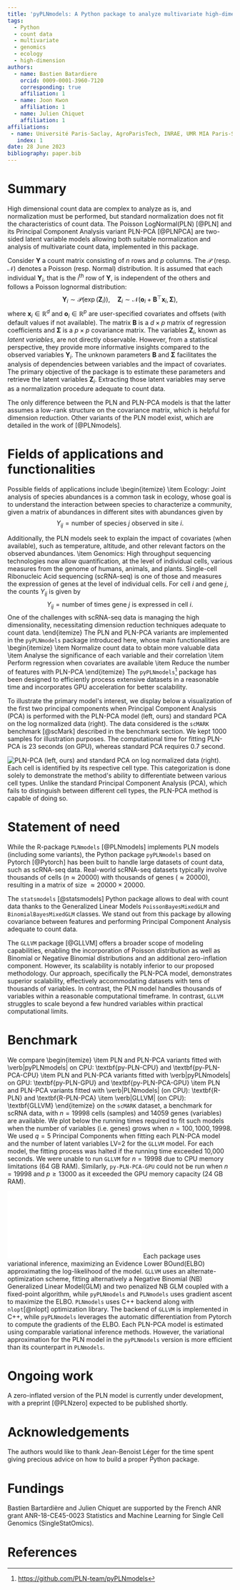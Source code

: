 ```yaml
---
title: 'pyPLNmodels: A Python package to analyze multivariate high-dimensional count data'
tags:
  - Python
  - count data
  - multivariate
  - genomics
  - ecology
  - high-dimension
authors:
  - name: Bastien Batardiere
    orcid: 0009-0001-3960-7120
    corresponding: true
    affiliation: 1
  - name: Joon Kwon
    affiliation: 1
  - name: Julien Chiquet
    affiliation: 1
affiliations:
 - name: Université Paris-Saclay, AgroParisTech, INRAE, UMR MIA Paris-Saclay
   index: 1
date: 28 June 2023
bibliography: paper.bib
---
```


# Summary
High dimensional count data are complex to analyze as is, and normalization must
be performed, but standard normalization does not fit the characteristics of
count data. The Poisson LogNormal(PLN)  [@PLN] and its Principal Component
Analysis variant PLN-PCA [@PLNPCA] are two-sided latent variable models allowing both
suitable normalization and analysis of multivariate count data, implemented in this package.

Consider $\mathbf Y$ a count matrix consisting of $n$ rows and $p$ columns. The
$\mathcal P$ (resp. $\mathcal N$) denotes a Poisson (resp. Normal)
distribution. It is assumed that each individual $\mathbf Y_i$, that is the $i^{\text{th}}$
row of $\mathbf Y$, is independent of the others and follows a Poisson
lognormal distribution:
$$\mathbf Y_{i}\sim \mathcal P(\exp(\mathbf Z_{i})), \quad \mathbf Z_i \sim
\mathcal N(\mathbf o_i + \mathbf B ^{\top} \mathbf x_i, \boldsymbol{\Sigma}),$$
where $\mathbf x_i \in \mathbb R^d$ and $\mathbf o_i \in \mathbb R^p$ are
user-specified covariates and offsets (with default values if not available). The matrix $\mathbf B$ is a $d\times p$
matrix of regression coefficients and $\boldsymbol{\Sigma}$ is a $p\times p$ covariance matrix. The variables $\mathbf Z_i$, known as *latent variables*,
are not directly observable. However, from a statistical perspective,
they provide more informative insights compared to the observed variables
$\mathbf Y_i$. The unknown parameters $\mathbf B$ and
$\boldsymbol{\Sigma}$ facilitates the analysis of
dependencies between variables and
the impact of covariates. The primary objective of the package is to estimate these
parameters and retrieve the latent variables $\mathbf Z_i$.  Extracting
those latent variables may serve as a normalization procedure adequate to count data.

The only difference between the PLN and PLN-PCA models is that the latter
assumes a low-rank structure on the covariance matrix, which is helpful for
dimension
reduction. Other variants of the PLN model exist, which are detailed in
the work of [@PLNmodels].

# Fields of applications and functionalities
Possible fields of applications include
\begin{itemize}
\item Ecology: Joint analysis of species abundances is a common task in
ecology, whose goal is to understand the interaction between species to
characterize a community, given a matrix of abundances in different sites with abundances given by
$$Y_{ij} = \text{number of species } j \text{ observed in site } i .$$
<!-- Specifically, it aims to establish potential dependencies, competitive interactions, and predatory dynamics. -->
Additionally, the PLN models seek to explain the impact of covariates (when available), such as temperature, altitude, and other
  relevant factors on the observed abundances.
\item Genomics: High throughput sequencing technologies now allow quantification, at the level of
individual cells, various measures from the genome of humans, animals, and plants. Single-cell Ribonucleic Acid
sequencing (scRNA-seq) is one of those and measures the expression of genes at the level of individual cells. For
cell $i$ and gene $j$, the counts $Y_{ij}$ is given by
$$Y_{ij} = \text{number of times gene } j \text{ is expressed in cell } i.$$
One of the challenges with scRNA-seq data is managing the high
dimensionality, necessitating dimension reduction techniques adequate to count data.
\end{itemize}
The PLN and PLN-PCA variants are implemented in the ```pyPLNmodels``` package
introduced here, whose main functionalities are
\begin{itemize}
\item Normalize count data to obtain more valuable data
\item Analyse the significance of each variable and their correlation
\item Perform regression when covariates are available
\item Reduce the number of features with PLN-PCA
\end{itemize}
The ```pyPLNmodels```[^pyplnmodels]  package has been designed to efficiently process
extensive datasets in a reasonable time and incorporates GPU
acceleration for better scalability.


[^pyplnmodels]: https://github.com/PLN-team/pyPLNmodels
[^plnmodels]: https://github.com/PLN-team/PLNmodels


To illustrate the primary model's interest, we display below a visualization of
the first two principal components when Principal
Component Analysis (PCA) is performed with the PLN-PCA model (left, ours) and standard PCA on
the log normalized data (right). The data considered is the `scMARK` benchmark [@scMark] described in the
benchmark section. We kept 1000 samples for illustration
purposes. The computational time for fitting PLN-PCA is 23 seconds (on GPU), whereas
standard PCA requires 0.7 second.

![PLN-PCA (left, ours) and standard PCA on log normalized data (right). Each cell is
identified by its respective cell type. This categorization is done solely to demonstrate the
method's ability to differentiate between various cell types. Unlike the
standard Principal Component Analysis (PCA), which fails to distinguish between
different cell types, the PLN-PCA method is capable of doing
so.](figures/plnpca_vs_pca_last.png)

# Statement of need
While the R-package ```PLNmodels``` [@PLNmodels] implements PLN models (including some variants), the Python package
```pyPLNmodels``` based on Pytorch [@Pytorch] has been built to handle
large datasets of count data, such as scRNA-seq data. Real-world scRNA-seq
datasets typically involve thousands of cells ($n \approx 20000$) with
thousands of genes ($\approx 20000$), resulting in a matrix of size $\approx
20000 \times 20000$.

The `statsmodels` [@statsmodels] Python package allows to deal with count data
thanks to the Generalized Linear Models `PoissonBayesMixedGLM` and
`BinomialBayesMixedGLM` classes. We stand out from this package by allowing covariance
between features and performing Principal Component Analysis adequate to count data.

The `GLLVM` package [@GLLVM] offers a broader scope of modeling
capabilities, enabling the incorporation of Poisson distribution as well as
Binomial or Negative Binomial distributions
and an additional zero-inflation component. However, its scalability is
notably inferior to our proposed methodology. Our approach, specifically
the PLN-PCA model, demonstrates superior scalability, effectively
accommodating datasets with tens of thousands of variables. In contrast, the
PLN model handles thousands of variables within a reasonable computational timeframe. In
contrast, ```GLLVM``` struggles to scale beyond a few hundred variables within
practical computational limits.


# Benchmark
We compare
\begin{itemize}
\item PLN and PLN-PCA variants fitted with  \verb|pyPLNmodels| on CPU: \textbf{py-PLN-CPU} and \textbf{py-PLN-PCA-CPU}
\item PLN and PLN-PCA variants fitted with  \verb|pyPLNmodels| on GPU: \textbf{py-PLN-GPU} and \textbf{py-PLN-PCA-GPU}
\item PLN and PLN-PCA variants fitted with  \verb|PLNmodels| (on CPU): \textbf{R-PLN} and \textbf{R-PLN-PCA}
\item \verb|GLLVM| (on CPU): \textbf{GLLVM}
\end{itemize}
on the `scMARK` dataset, a benchmark for scRNA data, with
$n=19998$ cells (samples) and 14059 genes (variables) are available.
We plot below the running times required to fit such models when the number of variables (i.e.
genes) grows when $n = 100,1000, 19998$. We used $q =5$ Principal Components when fitting each
PLN-PCA model and the number of latent variables LV=$2$ for the ```GLLVM``` model.
For each model, the fitting process was halted if the running time exceeded
10,000 seconds. We were unable to run ```GLLVM``` for $n = 19998$ due to CPU memory
limitations (64 GB RAM). Similarly, ```py-PLN-PCA-GPU``` could not be run when
$n=19998$ and $p\geq13000$ as it exceeded the GPU memory capacity (24 GB RAM).


![Running time analysis on the scMARK benchmark.](figures/plots_benchmark.pdf)
Each package uses variational inference, maximizing an Evidence
Lower BOund(ELBO) approximating the log-likelihood of the model.
```GLLVM``` uses an alternate-optimization scheme, fitting alternatively a
Negative Binomial (NB) Generalized Linear Model(GLM) and two penalized NB GLM
coupled with a fixed-point algorithm, while ```pyPLNmodels``` and
```PLNmodels``` uses gradient ascent to maximize the ELBO.
```PLNmodels``` uses C++ backend along with ```nlopt```[@nlopt] optimization library.
The backend of ```GLLVM``` is implemented in C++, while ```pyPLNmodels``` leverages the
automatic differentiation from Pytorch to compute the gradients of the ELBO. Each
PLN-PCA model is estimated using comparable variational inference methods.
However, the variational approximation for the PLN model in the
```pyPLNmodels``` version is more efficient than its counterpart in
```PLNmodels```.

# Ongoing work
A zero-inflated version of the PLN model is currently under development, with a
preprint [@PLNzero] expected to be published shortly.

# Acknowledgements
The authors would like to thank Jean-Benoist Léger for the time spent giving
precious advice on how to build a proper Python package.

# Fundings
Bastien Bartardière and Julien Chiquet are supported by
the French ANR grant ANR-18-CE45-0023 Statistics and Machine Learning for Single Cell Genomics (SingleStatOmics).

# References
